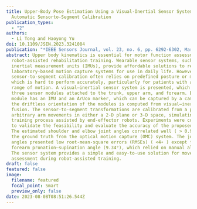 ```yaml
---
title: Upper-Body Pose Estimation Using a Visual-Inertial Sensor System with
  Automatic Sensorto-Segment Calibration
publication_types:
  - "2"
authors:
  - Li Tong and Haoyong Yu
doi: 10.1109/JSEN.2023.3241084
publication: "*IEEE Sensors Journal, vol. 23, no. 6, pp. 6292-6302, Mar 2023*"
abstract: Upper body kinematics is essential for motor function assessment and
  robot-assisted rehabilitation training. Wearable sensor systems, such as
  inertial measurement units (IMUs), provide affordable solutions to replace
  laboratory-based motion capture systems for use in daily life. However, the
  sensor-to-segment calibration often relies on predefined posture or movements,
  which is hard to perform accurately, particularly for patients with a limited
  range of motion. A visual–inertial sensor system is presented, which includes
  three sensor modules attached to the trunk, upper arm, and forearm. Each
  module has an IMU and an ArUco marker, which can be captured by a camera and
  the driftless orientation of the modules is computed from visual–inertial
  fusion. The sensor-to-segment transformations are calibrated from a period of
  arbitrary arm movements in either a 2-D plane or 3-D space, simulating the
  training process assisted by end-effector robots. Experiments were conducted
  to validate the feasibility and evaluate the accuracy of the proposed method.
  The estimated shoulder and elbow joint angles correlated well ( > 0.986) with
  the ground truth from the optical motion capture (OMC) system. The joint
  angles presented low root-mean-square errors (RMSEs) ( <4∘ ) except for the
  forearm pronation–supination angle (9.34°), which relied on manual alignment.
  The sensor system provides a simple and easy-to-use solution for movement
  assessment during robot-assisted training.
draft: false
featured: false
image:
  filename: featured
  focal_point: Smart
  preview_only: false
date: 2023-08-08T08:51:26.544Z
---
```

